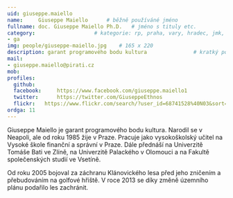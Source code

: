```yaml
---
uid: giuseppe.maiello
name:     Giuseppe Maiello  	# běžně používáné jméno
fullname: doc. Giuseppe Maiello Ph.D. 	# jméno s tituly etc.
category:                 	# kategorie: rp, praha, vary, hradec, jmk, senat
- ga
img: people/giuseppe-maiello.jpg    # 165 x 220
description: garant programového bodu kultura             	# kratký popis, max 160 znaků
mail:
- giuseppe.maiello@pirati.cz
mob:			  
profiles:
  github:     
  facebook: 	https://www.facebook.com/giuseppe.maiello1
  twitter: 		https://twitter.com/GiuseppeEthnos
  flickr:	https://www.flickr.com/search/?user_id=68741528%40N03&sort=date-taken-desc&text=giuseppe%20maiello&view_all=1
ordga: 11
---
```


Giuseppe Maiello je garant programového bodu kultura. Narodil se v Neapoli, ale od roku 1985 žije v Praze. Pracuje jako vysokoškolský učitel na Vysoké škole finanční a správní v Praze. Dále přednáší na Univerzitě Tomáše Bati ve Zlíně, na Univerzitě Palackého v Olomouci a na Fakultě společenských studií ve Vsetíně.

Od roku 2005 bojoval za záchranu Klánovického lesa před jeho zničením a přebudováním na golfové hřiště. V roce 2013 se díky změně územního plánu podařilo les zachránit.
